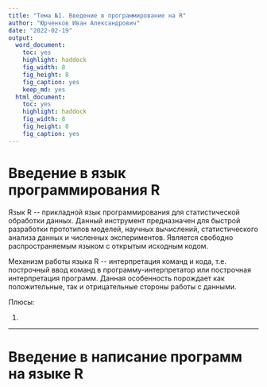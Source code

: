 ```yaml
---
title: "Тема №1. Введение в программирование на R"
author: "Юрченков Иван Александрович"
date: "2022-02-19"
output: 
  word_document: 
    toc: yes
    highlight: haddock
    fig_width: 8
    fig_height: 8
    fig_caption: yes
    keep_md: yes
  html_document:
    toc: yes
    highlight: haddock
    fig_width: 8
    fig_height: 8
    fig_caption: yes
---
```





# Введение в язык программирования R

Язык R -- прикладной язык программирования для статистической обработки данных. Данный инструмент предназначен для быстрой разработки прототипов моделей, научных вычислений, статистического анализа данных и численных экспериментов. Является свободно распространяемым языком с открытым исходным кодом.

Механизм работы языка R -- интерпретация команд и кода, т.е. построчный ввод команд в программу-интерпретатор или построчная интерпретация программ. Данная особенность порождает как положительные, так и отрицательные стороны работы с данными.

Плюсы:

1. 

---

# Введение в написание программ на языке R
